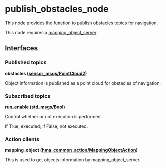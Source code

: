 # publish_obstacles_node
This node provides the function to publish obstacles topics for navigation.

This node requires a [mapping_object_server](https://github.com/Hibikino-Musashi-Home/hma_wrs_sim_ws/blob/review_/hma_common/src/01_common/hma_common/hma_common_pkg/docs/mapping_object_server.md).

## Interfaces
### Published topics
**obstacles ([sensor_msgs/PointCloud2](https://docs.ros.org/en/api/sensor_msgs/html/msg/PointCloud2.html))**

Object information is published as a point cloud for obstacles of navigation.

### Subscribed topics
**run_enable ([std_msgs/Bool](http://docs.ros.org/en/api/std_msgs/html/msg/Bool.html))**

Control whether or not execution is performed.

If True, executed; if False, not executed.

### Action clients
**mapping_object ([hma_common_action/MappingObjectAction](https://github.com/Hibikino-Musashi-Home/hma_wrs_sim_ws/blob/review_/hma_common/src/01_common/hma_common/hma_common_action/action/MappingObject.action))**

This is used to get objects information by mapping_object_server.

